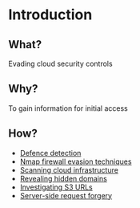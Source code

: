 # Introduction

## What?

Evading cloud security controls

## Why?

To gain information for initial access

## How?

* [Defence detection](defence.md)
* [Nmap firewall evasion techniques](nmap.md)
* [Scanning cloud infrastructure](scanning.md)
* [Revealing hidden domains](domains.md)
* [Investigating S3 URLs](s3-urls.md)
* [Server-side request forgery](ssrf.md)
